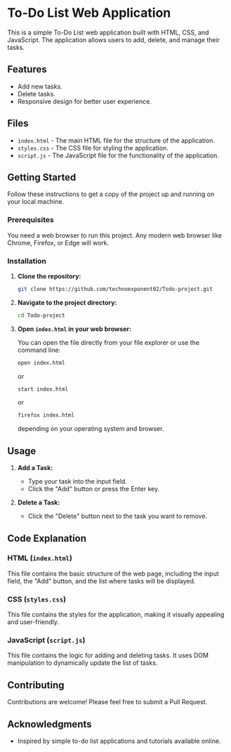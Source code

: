 # To-Do List Web Application

This is a simple To-Do List web application built with HTML, CSS, and JavaScript. The application allows users to add, delete, and manage their tasks.

## Features

- Add new tasks.
- Delete tasks.
- Responsive design for better user experience.

## Files

- `index.html` - The main HTML file for the structure of the application.
- `styles.css` - The CSS file for styling the application.
- `script.js` - The JavaScript file for the functionality of the application.

## Getting Started

Follow these instructions to get a copy of the project up and running on your local machine.

### Prerequisites

You need a web browser to run this project. Any modern web browser like Chrome, Firefox, or Edge will work.

### Installation

1. **Clone the repository:**

    ```bash
    git clone https://github.com/technoexponent02/Todo-project.git
    ```

2. **Navigate to the project directory:**

    ```bash
    cd Todo-project
    ```

3. **Open `index.html` in your web browser:**

    You can open the file directly from your file explorer or use the command line:

    ```bash
    open index.html
    ```

    or

    ```bash
    start index.html
    ```

    or

    ```bash
    firefox index.html
    ```

    depending on your operating system and browser.

## Usage

1. **Add a Task:**
   - Type your task into the input field.
   - Click the "Add" button or press the Enter key.

2. **Delete a Task:**
   - Click the "Delete" button next to the task you want to remove.

## Code Explanation

### HTML (`index.html`)

This file contains the basic structure of the web page, including the input field, the "Add" button, and the list where tasks will be displayed.

### CSS (`styles.css`)

This file contains the styles for the application, making it visually appealing and user-friendly.

### JavaScript (`script.js`)

This file contains the logic for adding and deleting tasks. It uses DOM manipulation to dynamically update the list of tasks.

## Contributing

Contributions are welcome! Please feel free to submit a Pull Request.


## Acknowledgments

- Inspired by simple to-do list applications and tutorials available online.
